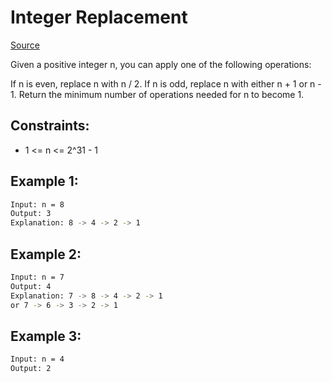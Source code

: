 # Integer Replacement
[Source](https://leetcode.com/problems/integer-replacement/)

Given a positive integer n, you can apply one of the following operations:

If n is even, replace n with n / 2.
If n is odd, replace n with either n + 1 or n - 1.
Return the minimum number of operations needed for n to become 1.

## Constraints:

 - 1 <= n <= 2^31 - 1

## Example 1:
```sh
Input: n = 8
Output: 3
Explanation: 8 -> 4 -> 2 -> 1
```

## Example 2:
```sh
Input: n = 7
Output: 4
Explanation: 7 -> 8 -> 4 -> 2 -> 1
or 7 -> 6 -> 3 -> 2 -> 1
```

## Example 3:
```sh
Input: n = 4
Output: 2
```